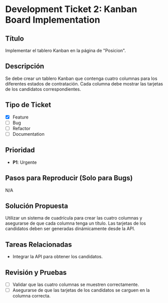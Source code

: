 # Development Ticket 2: Kanban Board Implementation

## Título
Implementar el tablero Kanban en la página de "Posicion".

## Descripción
Se debe crear un tablero Kanban que contenga cuatro columnas para los diferentes estados de contratación. Cada columna debe mostrar las tarjetas de los candidatos correspondientes.

## Tipo de Ticket
- [x] Feature
- [ ] Bug
- [ ] Refactor
- [ ] Documentation

## Prioridad
- **P1**: Urgente

## Pasos para Reproducir (Solo para Bugs)
N/A

## Solución Propuesta
Utilizar un sistema de cuadrícula para crear las cuatro columnas y asegurarse de que cada columna tenga un título. Las tarjetas de los candidatos deben ser generadas dinámicamente desde la API.

## Tareas Relacionadas
- Integrar la API para obtener los candidatos.

## Revisión y Pruebas
- [ ] Validar que las cuatro columnas se muestren correctamente.
- [ ] Asegurarse de que las tarjetas de los candidatos se carguen en la columna correcta.